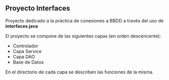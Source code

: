 ## Proyecto Interfaces


  Proyecto dedicado a la práctica de conexiones a BBDD a través
  del uso de **interfaces java**



  El proyecto se compone de las siguientes capas (en orden descencente):

  * Controlador
  * Capa Service
  * Capa DAO
  * Base de Datos


	
  En el directorio de cada capa se describen las funciones de la
  misma.
